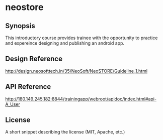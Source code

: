 # neostore

## Synopsis

This introductory course provides trainee with the opportunity to practice and expereince designing and publishing an android app.

## Design Reference

http://design.neosofttech.in/35/NeoSoft/NeoSTORE/Guideline_1.html

## API Reference

http://180.149.245.182:8844/trainingapp/webroot/apidoc/index.html#api-A_User

## License

A short snippet describing the license (MIT, Apache, etc.)
